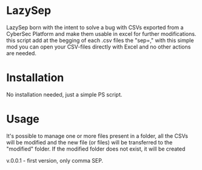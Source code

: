 # LazySep

LazySep born with the intent to solve a bug with CSVs exported from a CyberSec Platform and make them usable in excel for further modifications.
this script add at the begging of each .csv files the "sep=," with this simple mod you can open your CSV-files directly with Excel and no other actions are needed.

# Installation

No installation needed, just a simple PS script.

# Usage

It's possible to manage one or more files present in a folder, all the CSVs will be modified and the new file (or files) will be transferred to the "modified" folder.
If the modified folder does not exist, it will be created

v.0.0.1 - first version, only comma SEP.
